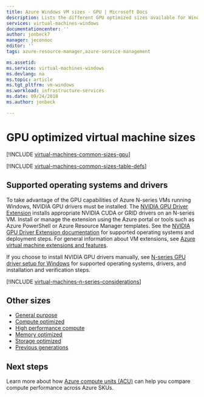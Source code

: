```yaml
---
title: Azure Windows VM sizes - GPU | Microsoft Docs
description: Lists the different GPU optimized sizes available for Windows virtual machines in Azure. Lists information about the number of vCPUs, data disks and NICs as well as storage throughput and network bandwidth for sizes in this series.
services: virtual-machines-windows
documentationcenter: ''
author: jonbeck7
manager: jeconnoc
editor: ''
tags: azure-resource-manager,azure-service-management

ms.assetid: 
ms.service: virtual-machines-windows
ms.devlang: na
ms.topic: article
ms.tgt_pltfrm: vm-windows
ms.workload: infrastructure-services
ms.date: 09/24/2018
ms.author: jonbeck

---
```


# GPU optimized virtual machine sizes

[!INCLUDE [virtual-machines-common-sizes-gpu](../../../includes/virtual-machines-common-sizes-gpu.md)]

[!INCLUDE [virtual-machines-common-sizes-table-defs](../../../includes/virtual-machines-common-sizes-table-defs.md)]

## Supported operating systems and drivers

To take advantage of the GPU capabilities of Azure N-series VMs running Windows, NVIDIA GPU drivers must be installed. The [NVIDIA GPU Driver Extension](../extensions/hpccompute-gpu-windows.md) installs appropriate NVIDIA CUDA or GRID drivers on an N-series VM. Install or manage the extension using the Azure portal or tools such as Azure PowerShell or Azure Resource Manager templates. See the [NVIDIA GPU Driver Extension documentation](../extensions/hpccompute-gpu-windows.md) for supported operating systems and deployment steps. For general information about VM extensions, see [Azure virtual machine extensions and features](../extensions/overview.md).

If you choose to install NVIDIA GPU drivers manually, see [N-series GPU driver setup for Windows](n-series-driver-setup.md) for supported operating systems, drivers, and installation and verification steps.

[!INCLUDE [virtual-machines-n-series-considerations](../../../includes/virtual-machines-n-series-considerations.md)]

## Other sizes
- [General purpose](sizes-general.md)
- [Compute optimized](sizes-compute.md)
- [High performance compute](sizes-hpc.md)
- [Memory optimized](sizes-memory.md)
- [Storage optimized](sizes-storage.md)
- [Previous generations](sizes-previous-gen.md)

## Next steps
Learn more about how [Azure compute units (ACU)](acu.md) can help you compare compute performance across Azure SKUs.

